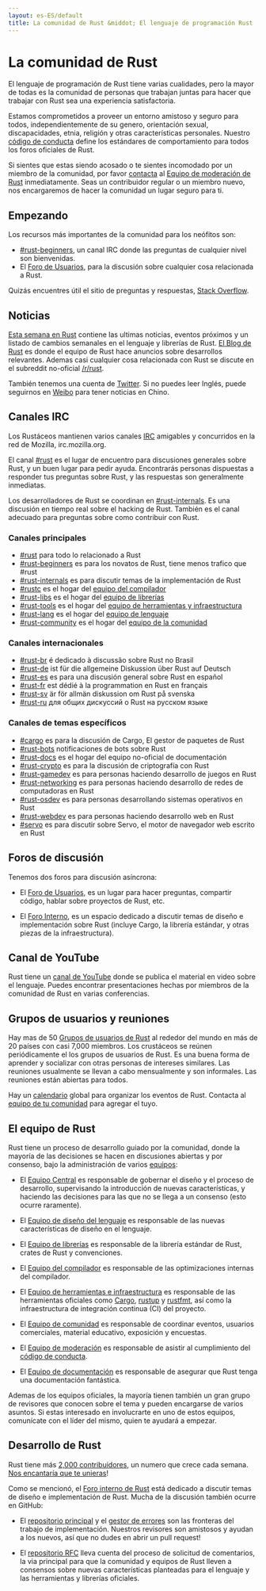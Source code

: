 ```yaml
---
layout: es-ES/default
title: La comunidad de Rust &middot; El lenguaje de programación Rust
---
```


# La comunidad de Rust

El lenguaje de programación de Rust tiene varias cualidades, pero la mayor de
todas es la comunidad de personas que trabajan juntas para hacer que trabajar
con Rust sea una experiencia satisfactoria.

Estamos comprometidos a proveer un entorno amistoso y seguro para todos,
independientemente de su genero, orientación sexual, discapacidades, etnia,
religión y otras características personales. Nuestro [código de conducta][coc]
define los estándares de comportamiento para todos los foros oficiales de Rust.

Si sientes que estas siendo acosado o te sientes incomodado por un miembro de la
comunidad, por favor [contacta][mod_team_email] al [Equipo de moderación de
Rust][mod_team] inmediatamente. Seas un contribuidor regular o un miembro nuevo,
nos encargaremos de hacer la comunidad un lugar seguro para ti.

[coc]: conduct.html
[mod_team_email]: mailto:rust-mods@rust-lang.org

## Empezando

Los recursos más importantes de la comunidad para los neófitos son:

- [#rust-beginners][beginners_irc], un canal IRC donde las preguntas de
    cualquier nivel son bienvenidas.
- El [Foro de Usuarios][users_forum], para la discusión sobre cualquier cosa
    relacionada a Rust.

Quizás encuentres útil el sitio de preguntas y respuestas, [Stack Overflow][stack_overflow].

[stack_overflow]: https://stackoverflow.com/questions/tagged/rust

## Noticias

[Esta semana en Rust][twir] contiene las ultimas noticias, eventos próximos
y un listado de cambios semanales en el lenguaje y librerías de Rust.
[El Blog de Rust][rust_blog] es donde el equipo de Rust hace anuncios sobre
desarrollos relevantes. Ademas casi cualquier cosa relacionada con Rust se
discute en el subreddit no-oficial [/r/rust][reddit].

También tenemos una cuenta de [Twitter][twitter].
Si no puedes leer Inglés, puede seguirnos en [Weibo][weibo] para tener noticias
en Chino.

[twir]: https://this-week-in-rust.org/
[rust_blog]: http://blog.rust-lang.org/
[reddit]: https://www.reddit.com/r/rust
[reddit_coc]: https://www.reddit.com/r/rust/comments/2rvrzx/our_code_of_conduct_please_read/
[twitter]: https://twitter.com/rustlang
[weibo]: http://weibo.com/u/5616913483

## Canales IRC

Los Rustáceos mantienen varios canales [IRC] amigables y concurridos en la red de
Mozilla, irc.mozilla.org.

El canal [#rust][rust_irc] es el lugar de encuentro para discusiones generales
sobre Rust, y un buen lugar para pedir ayuda. Encontrarás personas dispuestas a
responder tus preguntas sobre Rust, y las respuestas son generalmente
inmediatas.

Los desarrolladores de Rust se coordinan en [#rust-internals][internals_irc]. Es
una discusión en tiempo real sobre el hacking de Rust. También es el canal
adecuado para preguntas sobre como contribuir con Rust.

### Canales principales

- [#rust][rust_irc] para todo lo relacionado a Rust
- [#rust-beginners][beginners_irc] es para los novatos de Rust, tiene menos trafico que #rust
- [#rust-internals][internals_irc] es para discutir temas de la implementación de Rust
- [#rustc][rustc_irc] es el hogar del [equipo del compilador][compiler_team]
- [#rust-libs][libs_irc] es el hogar del [equipo de librerías][library_team]
- [#rust-tools][tools_irc] es el hogar del  [equipo de herramientas y infraestructura][tool_team]
- [#rust-lang][lang_irc] es el hogar del [equipo de lenguaje][language_team]
- [#rust-community][community_irc] es el hogar del [equipo de la comunidad][community_team]

### Canales internacionales

- [#rust-br][br_irc] é dedicado à discussão sobre Rust no Brasil
- [#rust-de][de_irc] ist für die allgemeine Diskussion über Rust auf Deutsch
- [#rust-es][es_irc] es para una discusión general sobre Rust en español
- [#rust-fr][fr_irc] est dédié à la programmation en Rust en français
- [#rust-sv](https://chat.mibbit.com/?server=irc.mozilla.org&channel=%23rust-sv) är för allmän diskussion om Rust på svenska
- [#rust-ru][ru_irc] для общих дискуссий о Rust на русском языке

### Canales de temas específicos

- [#cargo][cargo_irc] es para la discusión de Cargo, El gestor de paquetes de Rust
- [#rust-bots][bots_irc] notificaciones de bots sobre Rust
- [#rust-docs][docs_irc] es el hogar del equipo no-oficial de documentación
- [#rust-crypto][crypto_irc] es para la discusión de criptografía con Rust
- [#rust-gamedev][gamedev_irc] es para personas haciendo desarrollo de juegos en Rust
- [#rust-networking][networking_irc] es para personas haciendo desarrollo de redes de computadoras en Rust
- [#rust-osdev][osdev_irc] es para personas desarrollando sistemas operativos en Rust
- [#rust-webdev][webdev_irc] es para personas haciendo desarrollo web en Rust
- [#servo][servo_irc] es para discutir sobre Servo, el motor de navegador web escrito en Rust

[IRC]: https://en.wikipedia.org/wiki/Internet_Relay_Chat
[beginners_irc]: https://chat.mibbit.com/?server=irc.mozilla.org&channel=%23rust-beginners
[bots_irc]: https://chat.mibbit.com/?server=irc.mozilla.org&channel=%23rust-bots
[br_irc]: https://chat.mibbit.com/?server=irc.mozilla.org&channel=%23rust-br
[cargo_irc]: https://chat.mibbit.com/?server=irc.mozilla.org&channel=%23cargo
[community_irc]: https://chat.mibbit.com/?server=irc.mozilla.org&channel=%23rust-community
[crypto_irc]: https://chat.mibbit.com/?server=irc.mozilla.org&channel=%23rust-crypto
[de_irc]: https://chat.mibbit.com/?server=irc.mozilla.org&channel=%23rust-de
[es_irc]: https://chat.mibbit.com/?server=irc.mozilla.org&channel=%23rust-es
[fr_irc]: https://chat.mibbit.com/?server=irc.mozilla.org&channel=%23rust-fr
[gamedev_irc]: https://chat.mibbit.com/?server=irc.mozilla.org&channel=%23rust-gamedev
[internals_irc]: https://chat.mibbit.com/?server=irc.mozilla.org&channel=%23rust-internals
[lang_irc]: https://chat.mibbit.com/?server=irc.mozilla.org&channel=%23rust-lang
[libs_irc]: https://chat.mibbit.com/?server=irc.mozilla.org&channel=%23rust-libs
[networking_irc]: https://chat.mibbit.com/?server=irc.mozilla.org&channel=%23rust-networking
[osdev_irc]: https://chat.mibbit.com/?server=irc.mozilla.org&channel=%23rust-osdev
[ru_irc]: https://chat.mibbit.com/?server=irc.mozilla.org&channel=%23rust-ru
[rust_irc]: https://chat.mibbit.com/?server=irc.mozilla.org&channel=%23rust
[rustc_irc]: https://chat.mibbit.com/?server=irc.mozilla.org&channel=%23rustc
[servo_irc]: https://chat.mibbit.com/?server=irc.mozilla.org&channel=%23servo
[tools_irc]: https://chat.mibbit.com/?server=irc.mozilla.org&channel=%23rust-tools
[webdev_irc]: https://chat.mibbit.com/?server=irc.mozilla.org&channel=%23rust-webdev
[docs_irc]: https://chat.mibbit.com/?server=irc.mozilla.org&channel=%23rust-docs

## Foros de discusión

Tenemos dos foros para discusión asíncrona:

- El [Foro de Usuarios][users_forum], es un lugar para hacer preguntas,
compartir código, hablar sobre proyectos de Rust, etc.

- El [Foro Interno][internals_forum], es un espacio dedicado a discutir temas de
diseño e implementación sobre Rust (incluye Cargo, la librería estándar, y otras
piezas de la infraestructura).

[users_forum]: https://users.rust-lang.org/
[internals_forum]: https://internals.rust-lang.org/

## Canal de YouTube

Rust tiene un [canal de YouTube][youtube_channel] donde se publica el material
en video sobre el lenguaje. Puedes encontrar presentaciones hechas por miembros
de la comunidad de Rust en varias conferencias.

[youtube_channel]: https://www.youtube.com/channel/UCaYhcUwRBNscFNUKTjgPFiA

## Grupos de usuarios y reuniones

Hay mas de 50 [Grupos de usuarios de Rust][user_group] al rededor del mundo en
más de 20 países con casi 7,000 miembros. Los crustáceos se reúnen
periódicamente el los grupos de usuarios de Rust. Es una buena forma de aprender
y socializar con otras personas de intereses similares. Las reuniones usualmente
se llevan a cabo mensualmente y son informales. Las reuniones están abiertas
para todos.

Hay un [calendario][calendar] global para organizar los eventos de Rust.
Contacta al [equipo de tu comunidad][community_team] para agregar el tuyo.

[user_group]: ./user-groups.html
[calendar]: https://www.google.com/calendar/embed?src=apd9vmbc22egenmtu5l6c5jbfc@group.calendar.google.com

## El equipo de Rust

Rust tiene un proceso de desarrollo guiado por la comunidad, donde la mayoría de
las decisiones se hacen en discusiones abiertas y por consenso, bajo la
administración de varios [equipos][teams]:

* El [Equipo Central][core_team] es responsable de gobernar el diseño y el
proceso de desarrollo, supervisando la introducción de nuevas características, y
haciendo las decisiones para las que no se llega a un consenso (esto ocurre
raramente).

* El [Equipo de diseño del lenguaje][language_team] es responsable de las
nuevas características de diseño en el lenguaje.

* El [Equipo de librerías][library_team] es responsable de la librería estándar
de Rust, crates de Rust y convenciones.

* El [Equipo del compilador][compiler_team] es responsable de las optimizaciones
internas del compilador.

* El [Equipo de herramientas e infraestructura][tool_team] es responsable de las
herramientas oficiales como [Cargo], [rustup] y [rustfmt], así como la
infraestructura de integración continua (CI) del proyecto.

[Cargo]: https://crates.io
[rustup]: https://www.rustup.rs
[rustfmt]: https://github.com/rust-lang-nursery/rustfmt

* El [Equipo de comunidad][community_team] es responsable de coordinar
eventos, usuarios comerciales, material educativo, exposición y encuestas.

* El [Equipo de moderación][mod_team] es responsable de asistir al cumplimiento
del [código de conducta][coc].

* El [Equipo de documentación][doc_team] es responsable de asegurar que Rust
tenga una documentación fantástica.

Ademas de los equipos oficiales, la mayoría tienen también un gran grupo de
revisores que conocen sobre el tema y pueden encargarse de varios asuntos. Si
estas interesado en involucrarte en uno de estos equipos, comunícate con el
líder del mismo, quien te ayudará a empezar.

[teams]: team.html
[core_team]: team.html#Core-team
[language_team]: team.html#Language-design-team
[library_team]: team.html#Library-team
[compiler_team]: team.html#Compiler-team
[tool_team]: team.html#Tooling-and-infrastructure
[community_team]: team.html#Community-team
[mod_team]: team.html#Moderation-team
[doc_team]: team.html#Documentation-team

## Desarrollo de Rust

Rust tiene más [2,000 contribuidores][authors], un numero que crece cada semana.
[Nos encantaría que te unieras][contribute]!

Como se mencionó, el [Foro interno de Rust][internals_forum] está dedicado a
discutir temas de diseño e implementación de Rust. Mucha de la discusión también
ocurre en GitHub:

- El [repositorio principal][github] y el [gestor de errores][issue_tracking]
son las fronteras del trabajo de implementación. Nuestros revisores son
amistosos y ayudan a los nuevos, así que no dudes en abrir un pull request!

- El [repositorio RFC][rfcs] lleva cuenta del proceso de solicitud de
comentarios, la via principal para que la comunidad y equipos de Rust lleven a
consensos sobre nuevas características planteadas para el lenguaje y las
herramientas y librerías oficiales.

[authors]: https://thanks.rust-lang.org/rust/all-time
[contribute]: contribute.html
[github]: https://github.com/rust-lang/rust
[rfcs]: https://github.com/rust-lang/rfcs
[issue_tracking]: https://github.com/rust-lang/rust/issues
